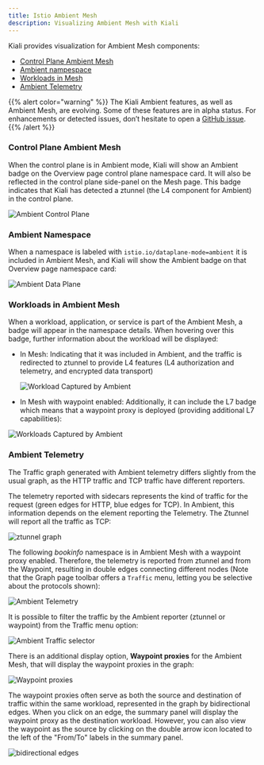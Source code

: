 ```yaml
---
title: Istio Ambient Mesh
description: Visualizing Ambient Mesh with Kiali
---
```


Kiali provides visualization for Ambient Mesh components: 

* [Control Plane Ambient Mesh](#control-plane-ambient-mesh)
* [Ambient nampespace](#ambient-namespace)
* [Workloads in Mesh](#workloads-in-ambient-mesh)
* [Ambient Telemetry](#ambient-telemetry)

{{% alert color="warning" %}}
The Kiali Ambient features, as well as Ambient Mesh, are evolving. Some of these features are in alpha status. For enhancements or detected issues, don’t hesitate to open a [GitHub issue](https://github.com/kiali/kiali/issues/new/choose). 
{{% /alert %}}

### Control Plane Ambient Mesh

When the control plane is in Ambient mode, Kiali will show an Ambient badge on the Overview page control plane namespace card.  It will also be reflected in the control plane side-panel on the Mesh page.
This badge indicates that Kiali has detected a ztunnel (the L4 component for Ambient) in the control plane.

![Ambient Control Plane](/images/documentation/features/ambient/ambient-control-plane.png)

### Ambient Namespace

When a namespace is labeled with `istio.io/dataplane-mode=ambient` it is included in Ambient Mesh, and Kiali will show the Ambient badge on that Overview page namespace card: 

![Ambient Data Plane](/images/documentation/features/ambient/ambient-data-plane.png)

### Workloads in Ambient Mesh

When a workload, application, or service is part of the Ambient Mesh, a badge will appear in the namespace details. When hovering over this badge, further information about the workload will be displayed:

* In Mesh: Indicating that it was included in Ambient, and the traffic is redirected to ztunnel to provide L4 features (L4 authorization and telemetry, and encrypted data transport)

  ![Workload Captured by Ambient](/images/documentation/features/ambient/ztunnel-captured-pod.png)

* In Mesh with waypoint enabled: Additionally, it can include the L7 badge which means that a waypoint proxy is deployed (providing additional L7 capabilities):

![Workloads Captured by Ambient](/images/documentation/features/ambient/pod-captured.png)

### Ambient Telemetry

The Traffic graph generated with Ambient telemetry differs slightly from the usual graph, as the HTTP traffic and TCP traffic have different reporters.

The telemetry reported with sidecars represents the kind of traffic for the request (green edges for HTTP, blue edges for TCP).
In Ambient, this information depends on the element reporting the Telemetry. The Ztunnel will report all the traffic as TCP:

![ztunnel graph](/images/documentation/features/ambient/ztunnel-graph.png)

The following _bookinfo_ namespace is in Ambient Mesh with a waypoint proxy enabled. Therefore, the telemetry is reported from ztunnel and from the Waypoint, resulting in double edges connecting different nodes (Note that the Graph page toolbar offers a `Traffic` menu, letting you be selective about the protocols shown): 

![Ambient Telemetry](/images/documentation/features/ambient/ambient-telemetry.png)

It is possible to filter the traffic by the Ambient reporter (ztunnel or waypoint) from the Traffic menu option: 

![Ambient Traffic selector](/images/documentation/features/ambient/traffic-selector.png)

There is an additional display option, **Waypoint proxies** for the Ambient Mesh, that will display the waypoint proxies in the graph:

![Waypoint proxies](/images/documentation/features/ambient/waypoint-proxies.png)

The waypoint proxies often serve as both the source and destination of traffic within the same workload, represented in the graph by bidirectional edges. 
When you click on an edge, the summary panel will display the waypoint proxy as the destination workload. However, you can also view the waypoint as the source by clicking on the double arrow icon located to the left of the "From/To" labels in the summary panel.

![bidirectional edges](/images/documentation/features/ambient/double-edges.png)